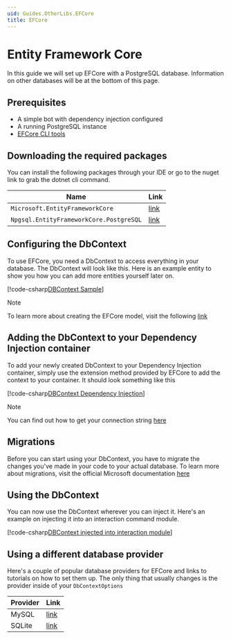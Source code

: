 ```yaml
---
uid: Guides.OtherLibs.EFCore
title: EFCore
---
```


# Entity Framework Core

In this guide we will set up EFCore with a PostgreSQL database. Information on other databases will be at the bottom of this page.

## Prerequisites

- A simple bot with dependency injection configured
- A running PostgreSQL instance
- [EFCore CLI tools](https://docs.microsoft.com/en-us/ef/core/cli/dotnet#installing-the-tools)

## Downloading the required packages

You can install the following packages through your IDE or go to the nuget link to grab the dotnet cli command.

|Name|Link|
|--|--|
| `Microsoft.EntityFrameworkCore` | [link](https://www.nuget.org/packages/Microsoft.EntityFrameworkCore) |
| `Npgsql.EntityFrameworkCore.PostgreSQL` | [link](https://www.nuget.org/packages/Npgsql.EntityFrameworkCore.PostgreSQL)|

## Configuring the DbContext

To use EFCore, you need a DbContext to access everything in your database. The DbContext will look like this. Here is an example entity to show you how you can add more entities yourself later on.

[!code-csharp[DBContext Sample](samples/DbContextSample.cs)]

> [!NOTE]
> To learn more about creating the EFCore model, visit the following [link](https://docs.microsoft.com/en-us/ef/core/get-started/overview/first-app?tabs=netcore-cli#create-the-model)

## Adding the DbContext to your Dependency Injection container

To add your newly created DbContext to your Dependency Injection container, simply use the extension method provided by EFCore to add the context to your container. It should look something like this

[!code-csharp[DBContext Dependency Injection](samples/DbContextDepInjection.cs)]

> [!NOTE]
> You can find out how to get your connection string [here](https://www.connectionstrings.com/npgsql/standard/)

## Migrations

Before you can start using your DbContext, you have to migrate the changes you've made in your code to your actual database.
To learn more about migrations, visit the official Microsoft documentation [here](https://docs.microsoft.com/en-us/ef/core/managing-schemas/migrations/?tabs=dotnet-core-cli)

## Using the DbContext

You can now use the DbContext wherever you can inject it. Here's an example on injecting it into an interaction command module.

[!code-csharp[DBContext injected into interaction module](samples/InteractionModuleDISample.cs)]

## Using a different database provider

Here's a couple of popular database providers for EFCore and links to tutorials on how to set them up. The only thing that usually changes is the provider inside of your `DbContextOptions`

| Provider | Link |
|--|--|
| MySQL | [link](https://dev.mysql.com/doc/connector-net/en/connector-net-entityframework-core-example.html) |
| SQLite | [link](https://docs.microsoft.com/en-us/ef/core/get-started/overview/first-app?tabs=netcore-cli) |
